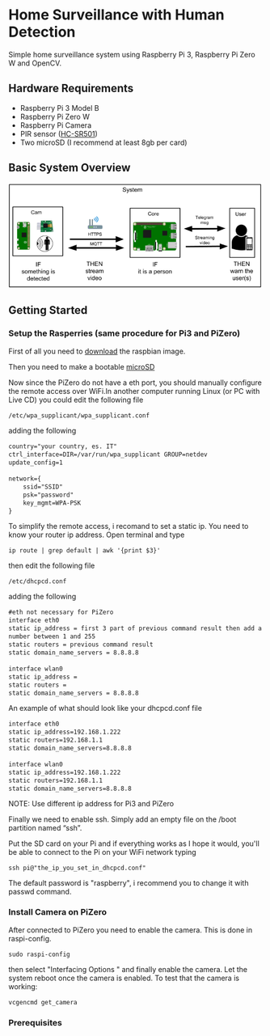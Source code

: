 # Home Surveillance with Human Detection

Simple home surveillance system using Raspberry Pi 3, Raspberry Pi Zero W and OpenCV.

## Hardware Requirements

* Raspberry Pi 3 Model B
* Raspberry Pi Zero W
* Raspberry Pi Camera
* PIR sensor ([HC-SR501](datasheet/Datasheet_HC-SR501.pdf))
* Two microSD (I recommend at least 8gb per card)

## Basic System Overview

![Alt text](img/schema.png)

## Getting Started

### Setup the Rasperries (same procedure for Pi3 and PiZero)

First of all you need to [download](https://www.raspberrypi.org/downloads/raspbian/) the raspbian image.

Then you need to make a bootable [microSD](https://www.raspberrypi.org/documentation/installation/installing-images/linux.md)

Now since the PiZero do not have a eth port, you should manually configure the remote access over WiFi.In another computer running Linux (or PC with Live CD) you could edit the following file

```
/etc/wpa_supplicant/wpa_supplicant.conf
```
adding the following

```
country="your country, es. IT"
ctrl_interface=DIR=/var/run/wpa_supplicant GROUP=netdev
update_config=1

network={
    ssid="SSID"
    psk="password"
    key_mgmt=WPA-PSK
}

```

To simplify the remote access, i recomand to set a static ip. You need to know your router ip address. Open terminal and type

```
ip route | grep default | awk '{print $3}'
```

then edit the following file

```
/etc/dhcpcd.conf
```
adding the following

```
#eth not necessary for PiZero
interface eth0
static ip_address = first 3 part of previous command result then add a number between 1 and 255
static routers = previous command result
static domain_name_servers = 8.8.8.8

interface wlan0
static ip_address =
static routers =
static domain_name_servers = 8.8.8.8

```
An example of what should look like your dhcpcd.conf file

```
interface eth0
static ip_address=192.168.1.222
static routers=192.168.1.1
static domain_name_servers=8.8.8.8

interface wlan0
static ip_address=192.168.1.222
static routers=192.168.1.1
static domain_name_servers=8.8.8.8
```
NOTE: Use different ip address for Pi3 and PiZero

Finally we need to enable ssh. Simply add an empty file on the /boot partition named “ssh”.

Put the SD card on your Pi and if everything works as I hope it would, you'll be able to connect to the Pi on your WiFi network typing

```
ssh pi@"the_ip_you_set_in_dhcpcd.conf"
```
The default password is "raspberry", i recommend you to change it with passwd command.

### Install Camera on PiZero

After connected to PiZero you need to enable the camera. This is done in raspi-config.

```
sudo raspi-config
```
then select "Interfacing Options " and finally enable the camera.
Let the system reboot once the camera is enabled. To test that the camera is working:

```
vcgencmd get_camera
```

### Prerequisites
